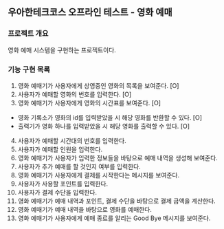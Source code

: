 ## 우아한테크코스 오프라인 테스트 - 영화 예매

### 프로젝트 개요
영화 예매 시스템을 구현하는 프로젝트이다.

### 기능 구현 목록

1. 영화 예매기가 사용자에게 상영중인 영화의 목록을 보여준다. [O]
2. 사용자가 예매할 영화의 번호를 입력한다. [O]
3. 영화 예매기가 사용자에게 영화의 시간표를 보여준다. [O]
  - 영화 기록소가 영화의 id를 입력받았을 시 해당 영화를 반환할 수 있다. [O]
  - 출력기가 영화 하나를 입력받았을 시 해당 영화를 출력할 수 있다. [O]
4. 사용자가 예매할 시간대의 번호를 입력한다.
5. 사용자가 예매할 인원을 입력한다.
6. 영화 예매기가 사용자가 입력한 정보들을 바탕으로 예매 내역을 생성해 보여준다.
7. 사용자가 추가 예매를 할 것인지 여부를 입력한다.
8. 영화 예매기가 사용자에게 결제를 시작한다는 메시지를 보여준다.
9. 사용자가 사용할 포인트를 입력한다.
10. 사용자가 결제 수단을 입력한다.
11. 영화 예매기가 예매 내역과 포인트, 결제 수단을 바탕으로 결제 금액을 계산한다.
12. 영화 예매기가 예매 내역을 바탕으로 영화를 예매한다.
13. 영화 예매기가 사용자에게 예매 종료를 알리는 Good Bye 메시지를 보여준다.